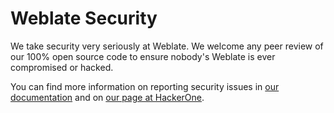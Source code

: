 <!--
Copyright © Michal Čihař <michal@cihar.com>

SPDX-License-Identifier: CC0-1.0

This file is maintained in https://github.com/WeblateOrg/meta/
-->

# Weblate Security

We take security very seriously at Weblate. We welcome any peer review of our
100% open source code to ensure nobody's Weblate is ever compromised or hacked.

You can find more information on reporting security issues in
[our documentation][1] and on [our page at HackerOne][2].

[1]: https://docs.weblate.org/en/latest/contributing/issues.html#security
[2]: https://hackerone.com/weblate
